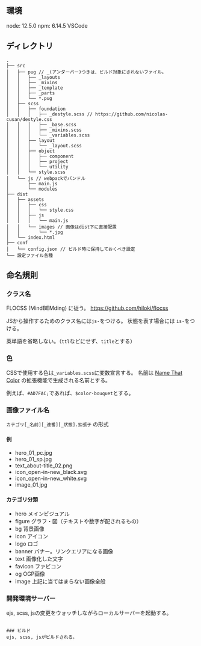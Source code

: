 ## 環境
node: 12.5.0
npm: 6.14.5
VSCode

## ディレクトリ
```
.
├── src
│   ├── pug // _(アンダーバー)つきは、ビルド対象にされないファイル。
│   │   ├── _layouts
│   │   ├── _mixins
│   │   ├── _template
│   │   ├── _parts
│   │   └── *.pug
│   ├── scss
│   │   ├── foundation
│   │   │   ├── _destyle.scss // https://github.com/nicolas-cusan/destyle.css
│   │   │   ├── _base.scss
│   │   │   ├── _mixins.scss
│   │   │   └── _variables.scss
│   │   ├── layout
│   │   │   └── _layout.scss
│   │   ├── object
│   │   │   ├── component
│   │   │   ├── project
│   │   │   └── utility
│   │   └── style.scss
│   └── js // webpackでバンドル
│       ├── main.js
│       └── modules
├── dist
│   ├── assets
│   │   ├── css
│   │   │   └── style.css
│   │   ├── js
│   │   │   └── main.js
│   │   └── images // 画像はdist下に直接配置
│   │       └── *.jpg
│   └── index.html
├── conf
│   └── config.json // ビルド時に保持しておくべき設定
└── 設定ファイル各種
```

## 命名規則
### クラス名
FLOCSS (MindBEMding) に従う。
https://github.com/hiloki/flocss

JSから操作するためのクラス名には`js-`をつける。
状態を表す場合には `is-`をつける。

英単語を省略しない。（`ttl`などにせず、`title`とする）

### 色
CSSで使用する色は`_variables.scss`に変数宣言する。
名前は [Name That Color](https://marketplace.visualstudio.com/items?itemName=guillaumedoutriaux.name-that-color ) の拡張機能で生成される名前とする。

例えば、`#AD7FAC;`であれば、`$color-bouquet`とする。

### 画像ファイル名

`カテゴリ[_名前][_連番][_状態].拡張子` の形式

#### 例
- hero_01_pc.jpg
- hero_01_sp.jpg
- text_about-title_02.png
- icon_open-in-new_black.svg
- icon_open-in-new_white.svg
- image_01.jpg

#### カテゴリ分類
- hero メインビジュアル
- figure グラフ・図（テキストや数字が配されるもの）
- bg 背景画像
- icon アイコン
- logo ロゴ
- banner バナー。リンクエリアになる画像
- text 画像化した文字
- favicon ファビコン
- og OGP画像
- image 上記に当てはまらない画像全般

### 開発環境サーバー
ejs, scss, jsの変更をウォッチしながらローカルサーバーを起動する。
```

### ビルド
ejs, scss, jsがビルドされる。
```
